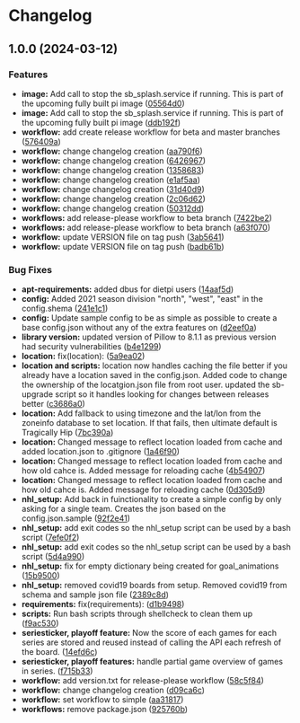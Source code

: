 # Changelog

## 1.0.0 (2024-03-12)


### Features

* **image:** Add call to stop the sb_splash.service if running.  This is part of the upcoming fully built pi image ([05564d0](https://www.github.com/azaroth08/nhl-led-scoreboard/commit/05564d098158860541e74fa5db32131b2fc198c7))
* **image:** Add call to stop the sb_splash.service if running.  This is part of the upcoming fully built pi image ([ddb192f](https://www.github.com/azaroth08/nhl-led-scoreboard/commit/ddb192fe81eb5eeef28a4e0fadc5129f39b2d321))
* **workflow:** add create release workflow for beta and master branches ([576409a](https://www.github.com/azaroth08/nhl-led-scoreboard/commit/576409afb65b2e9dc2f1cc52e68a552a37833a83))
* **workflow:** change changelog creation ([aa790f6](https://www.github.com/azaroth08/nhl-led-scoreboard/commit/aa790f6a30df027256110f2bf862db7f43b7afaf))
* **workflow:** change changelog creation ([6426967](https://www.github.com/azaroth08/nhl-led-scoreboard/commit/64269677b66864ed0c444137e9c8e16ca137985f))
* **workflow:** change changelog creation ([1358683](https://www.github.com/azaroth08/nhl-led-scoreboard/commit/1358683cc9babb8315a7abb4a7fb3f3250bfc9eb))
* **workflow:** change changelog creation ([e1af5aa](https://www.github.com/azaroth08/nhl-led-scoreboard/commit/e1af5aa2eaf24ce87991659e2acfa1eaa1748538))
* **workflow:** change changelog creation ([31d40d9](https://www.github.com/azaroth08/nhl-led-scoreboard/commit/31d40d94417686ec20012ed563e48e9af4126109))
* **workflow:** change changelog creation ([2c06d62](https://www.github.com/azaroth08/nhl-led-scoreboard/commit/2c06d629b5b5113f1833e3062ea66034a2053461))
* **workflow:** change changelog creation ([50312dd](https://www.github.com/azaroth08/nhl-led-scoreboard/commit/50312dd98d5856b81d404f085bf493665e881cae))
* **workflows:** add release-please workflow to beta branch ([7422be2](https://www.github.com/azaroth08/nhl-led-scoreboard/commit/7422be2056f114c546ac8348df70bb41375f3522))
* **workflows:** add release-please workflow to beta branch ([a63f070](https://www.github.com/azaroth08/nhl-led-scoreboard/commit/a63f07025bc53678d2b12b414bf04e48a1ea58c3))
* **workflow:** update VERSION file on tag push ([3ab5641](https://www.github.com/azaroth08/nhl-led-scoreboard/commit/3ab56415e7f4353b428edefb37797434b915dd2a))
* **workflow:** update VERSION file on tag push ([badb61b](https://www.github.com/azaroth08/nhl-led-scoreboard/commit/badb61b4abc790e9e4549f621e6daf5bad06ec5f))


### Bug Fixes

* **apt-requirements:** added dbus for dietpi users ([14aaf5d](https://www.github.com/azaroth08/nhl-led-scoreboard/commit/14aaf5d1358a59cd9f1083fc2d276bf34f5c6e39))
* **config:** Added 2021 season division "north", "west", "east"  in the config.shema ([241e1c1](https://www.github.com/azaroth08/nhl-led-scoreboard/commit/241e1c1bc3b56801bb92fe6ddd0ab7f1b3e6666a))
* **config:** Update sample config to be as simple as possible to create a base config.json without any of the extra features on ([d2eef0a](https://www.github.com/azaroth08/nhl-led-scoreboard/commit/d2eef0a12a246f7e2e97ca9a586fc53dff9dea0a))
* **library version:** updated version of Pillow to 8.1.1 as previous version had security vulnerabilities ([b4e1299](https://www.github.com/azaroth08/nhl-led-scoreboard/commit/b4e1299c1350668dece1d892529e39d29bb43f1a))
* **location:** fix(location):  ([5a9ea02](https://www.github.com/azaroth08/nhl-led-scoreboard/commit/5a9ea02d1faaf0f92c1730e98a4c555e93c75b34))
* **location and scripts:** location now handles caching the file better if you already have a location saved in the config.json.  Added code to change the ownership of the locatgion.json file from root user.  updated the sb-upgrade script so it handles looking for changes between releases better ([c3686a0](https://www.github.com/azaroth08/nhl-led-scoreboard/commit/c3686a061c95636e08937726d62467debcc0dba0))
* **location:** Add fallback to using timezone and the lat/lon from the zoneinfo database to set location.  If that fails, then ultimate default is Tragically Hip ([7bc390a](https://www.github.com/azaroth08/nhl-led-scoreboard/commit/7bc390a79066485d78970564674c41f4627ad1eb))
* **location:** Changed message to reflect location loaded from cache and added location.json to .gitignore ([1a46f90](https://www.github.com/azaroth08/nhl-led-scoreboard/commit/1a46f9092572e547165866a16a0c0c1ba3f154bb))
* **location:** Changed message to reflect location loaded from cache and how old cahce is.  Added message for reloading cache ([4b54907](https://www.github.com/azaroth08/nhl-led-scoreboard/commit/4b5490735e5b2e7d9fcdafc0bb6712e200baf8a7))
* **location:** Changed message to reflect location loaded from cache and how old cahce is.  Added message for reloading cache ([0d305d9](https://www.github.com/azaroth08/nhl-led-scoreboard/commit/0d305d9f87cef0809ec13cf804b051b7d8d7e3a5))
* **nhl_setup:** Add back in fuinctionality to create a simple config by only asking for a single team.  Creates the json based on the config.json.sample ([92f2e41](https://www.github.com/azaroth08/nhl-led-scoreboard/commit/92f2e41f7f63000949dcf2bb950190cb627801d1))
* **nhl_setup:** add exit codes so the nhl_setup script can be used by a bash script ([7efe0f2](https://www.github.com/azaroth08/nhl-led-scoreboard/commit/7efe0f26e75e597fb36f9eab853df31669f19477))
* **nhl_setup:** add exit codes so the nhl_setup script can be used by a bash script ([5d4a990](https://www.github.com/azaroth08/nhl-led-scoreboard/commit/5d4a990d164f170a7ef109f7dd4c96c42cee3bca))
* **nhl_setup:** fix for empty dictionary being created for goal_animations ([15b9500](https://www.github.com/azaroth08/nhl-led-scoreboard/commit/15b95006e3fe889ee7eb274a1860ef09d55c2250))
* **nhl_setup:** removed covid19 boards from setup.  Removed covid19 from schema and sample json file ([2389c8d](https://www.github.com/azaroth08/nhl-led-scoreboard/commit/2389c8d5d54bd91ed20a0202f439a62df5810d47))
* **requirements:** fix(requirements):  ([d1b9498](https://www.github.com/azaroth08/nhl-led-scoreboard/commit/d1b9498484d26da666c71e2c44984e2a8b805018))
* **scripts:** Run bash scripts through shellcheck to clean them up ([f9ac530](https://www.github.com/azaroth08/nhl-led-scoreboard/commit/f9ac530c62ed596153dc48bd0d2cc29176107b4c))
* **seriesticker, playoff feature:** Now the score of each games for each series are stored and reused instead of calling the API each refresh of the board. ([14efd6c](https://www.github.com/azaroth08/nhl-led-scoreboard/commit/14efd6c19a0fdb629a446cd257ba242fe5de1ccf))
* **seriesticker, playoff features:** handle partial game overview of games in series. ([f715b33](https://www.github.com/azaroth08/nhl-led-scoreboard/commit/f715b331f0f9daaab6678254547333cf44afd828))
* **workflow:** add version.txt for release-please workflow ([58c5f84](https://www.github.com/azaroth08/nhl-led-scoreboard/commit/58c5f8497e655ef1b964993ba3430bec553c6865))
* **workflow:** change changelog creation ([d09ca6c](https://www.github.com/azaroth08/nhl-led-scoreboard/commit/d09ca6c322fcf8225b4edcdf70044c36161450a3))
* **workflow:** set workflow to simple ([aa31817](https://www.github.com/azaroth08/nhl-led-scoreboard/commit/aa31817605f1b0e29108013af11526b40b274cbe))
* **workflows:** remove package.json ([925760b](https://www.github.com/azaroth08/nhl-led-scoreboard/commit/925760b18ac4229731c0abe0e59ccf359cd7525a))
